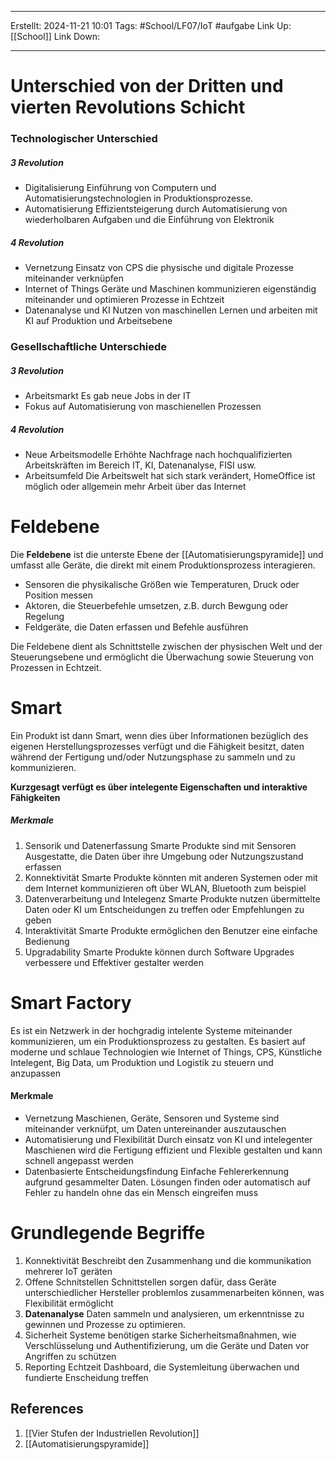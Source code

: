 
--- 
Erstellt: 2024-11-21    10:01 
Tags: #School/LF07/IoT #aufgabe 
Link Up: [[School]]
Link Down:

--- 
# Unterschied von der Dritten und vierten Revolutions Schicht

### Technologischer Unterschied
##### 3 Revolution
- Digitalisierung
	Einführung von Computern und Automatisierungstechnologien in Produktionsprozesse.
- Automatisierung
	Effizientsteigerung durch Automatisierung von wiederholbaren Aufgaben und die Einführung von Elektronik

##### 4 Revolution
- Vernetzung
	Einsatz von CPS die physische und digitale Prozesse miteinander verknüpfen
- Internet of Things
	Geräte und Maschinen kommunizieren eigenständig miteinander und optimieren Prozesse in Echtzeit
- Datenanalyse und KI
	Nutzen von maschinellen Lernen und arbeiten mit KI auf Produktion und Arbeitsebene

### Gesellschaftliche Unterschiede
##### 3 Revolution
- Arbeitsmarkt
	Es gab neue Jobs in der IT
- Fokus auf Automatisierung von maschienellen Prozessen

##### 4 Revolution
- Neue Arbeitsmodelle
	Erhöhte Nachfrage nach hochqualifizierten Arbeitskräften im Bereich IT, KI, Datenanalyse, FISI usw.
- Arbeitsumfeld
	Die Arbeitswelt hat sich stark verändert, HomeOffice ist möglich oder allgemein mehr Arbeit über das Internet


# Feldebene
Die **Feldebene** ist die unterste Ebene der [[Automatisierungspyramide]] und umfasst alle Geräte, die direkt mit einem Produktionsprozess interagieren.
- Sensoren die physikalische Größen wie Temperaturen, Druck oder Position messen
- Aktoren, die Steuerbefehle umsetzen, z.B. durch Bewgung oder Regelung 
- Feldgeräte, die Daten erfassen und Befehle ausführen

Die Feldebene dient als Schnittstelle zwischen der physischen Welt und der Steuerungsebene und ermöglicht die Überwachung sowie Steuerung von Prozessen in Echtzeit.

# Smart 
Ein Produkt ist dann Smart, wenn dies über Informationen bezüglich des eigenen Herstellungsprozesses verfügt und die Fähigkeit besitzt, daten während der Fertigung und/oder Nutzungsphase zu sammeln und zu kommunizieren.

**Kurzgesagt verfügt es über intelegente Eigenschaften und interaktive Fähigkeiten**

##### Merkmale
1. Sensorik und Datenerfassung
	Smarte Produkte sind mit Sensoren Ausgestatte, die Daten über ihre Umgebung oder Nutzungszustand erfassen
2. Konnektivität
	 Smarte Produkte könnten mit anderen Systemen oder mit dem Internet kommunizieren oft über WLAN, Bluetooth zum beispiel
3. Datenverarbeitung und Intelegenz
	 Smarte Produkte nutzen übermittelte Daten oder KI um Entscheidungen zu treffen oder Empfehlungen zu geben
4. Interaktivität
	Smarte Produkte ermöglichen den Benutzer eine einfache Bedienung
5. Upgradability
	Smarte Produkte können durch Software Upgrades verbessere und Effektiver gestalter werden

# Smart Factory
Es ist ein Netzwerk in der hochgradig intelente Systeme miteinander kommunizieren, um ein Produktionsprozess zu gestalten. Es basiert auf moderne und schlaue Technologien wie Internet of Things, CPS, Künstliche Intelegent, Big Data, um Produktion und Logistik zu steuern und anzupassen
#### Merkmale
- Vernetzung
	Maschienen, Geräte, Sensoren und Systeme sind miteinander verknüfpt, um Daten untereinander auszutauschen
- Automatisierung und Flexibilität
	Durch einsatz von KI und intelegenter Maschienen wird die Fertigung effizient und Flexible gestalten und kann schnell angepasst werden
- Datenbasierte Entscheidungsfindung
	Einfache Fehlererkennung aufgrund gesammelter Daten. Lösungen finden oder automatisch auf Fehler zu handeln ohne das ein Mensch eingreifen muss

# Grundlegende Begriffe
1. Konnektivität
	Beschreibt den Zusammenhang und die kommunikation mehrerer IoT geräten
2. Offene Schnitstellen
	 Schnittstellen sorgen dafür, dass Geräte unterschiedlicher Hersteller problemlos zusammenarbeiten können, was Flexibilität ermöglicht
3. **Datenanalyse**
	Daten sammeln und analysieren, um erkenntnisse zu gewinnen und Prozesse zu optimieren.
4. Sicherheit
	Systeme benötigen starke Sicherheitsmaßnahmen, wie Verschlüsselung und Authentifizierung, um die Geräte und Daten vor Angriffen zu schützen
5. Reporting
	Echtzeit Dashboard, die Systemleitung überwachen und fundierte Enscheidung treffen



## References
1. [[Vier Stufen der Industriellen Revolution]]
2. [[Automatisierungspyramide]]
